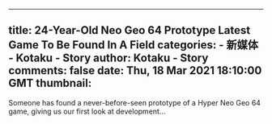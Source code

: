 
---
title: 24-Year-Old Neo Geo 64 Prototype Latest Game To Be Found In A Field
categories: 
    - 新媒体
    - Kotaku - Story
author: Kotaku - Story
comments: false
date: Thu, 18 Mar 2021 18:10:00 GMT
thumbnail: 
---

<div>   
Someone has found a never-before-seen prototype of a Hyper Neo Geo 64 game, giving us our first look at development…  
</div>
            